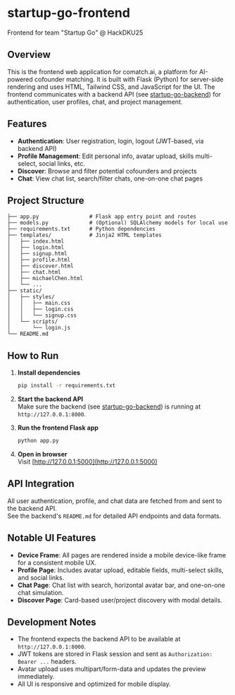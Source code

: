 # startup-go-frontend

Frontend for team "Startup Go" @ HackDKU25

## Overview

This is the frontend web application for comatch.ai, a platform for AI-powered cofounder matching. It is built with Flask (Python) for server-side rendering and uses HTML, Tailwind CSS, and JavaScript for the UI. The frontend communicates with a backend API (see [startup-go-backend](https://github.com/ToothlessOS/startup-go-backend)) for authentication, user profiles, chat, and project management.

## Features

- **Authentication**: User registration, login, logout (JWT-based, via backend API)
- **Profile Management**: Edit personal info, avatar upload, skills multi-select, social links, etc.
- **Discover**: Browse and filter potential cofounders and projects
- **Chat**: View chat list, search/filter chats, one-on-one chat pages

## Project Structure

```
├── app.py                # Flask app entry point and routes
├── models.py             # (Optional) SQLAlchemy models for local use
├── requirements.txt      # Python dependencies
├── templates/            # Jinja2 HTML templates
│   ├── index.html
│   ├── login.html
│   ├── signup.html
│   ├── profile.html
│   ├── discover.html
│   ├── chat.html
│   ├── michaelChen.html
│   └── ...
├── static/
│   ├── styles/
│   │   ├── main.css
│   │   ├── login.css
│   │   └── signup.css
│   └── scripts/
│       └── login.js
└── README.md
```

## How to Run

1. **Install dependencies**  
   ```bash
   pip install -r requirements.txt
   ```

2. **Start the backend API**  
   Make sure the backend (see [startup-go-backend](https://github.com/ToothlessOS/startup-go-backend)) is running at `http://127.0.0.1:8000`.

3. **Run the frontend Flask app**  
   ```bash
   python app.py
   ```

4. **Open in browser**  
   Visit [http://127.0.0.1:5000](http://127.0.0.1:5000)

## API Integration

All user authentication, profile, and chat data are fetched from and sent to the backend API.  
See the backend's `README.md` for detailed API endpoints and data formats.

## Notable UI Features

- **Device Frame**: All pages are rendered inside a mobile device-like frame for a consistent mobile UX.
- **Profile Page**: Includes avatar upload, editable fields, multi-select skills, and social links.
- **Chat Page**: Chat list with search, horizontal avatar bar, and one-on-one chat simulation.
- **Discover Page**: Card-based user/project discovery with modal details.

## Development Notes

- The frontend expects the backend API to be available at `http://127.0.0.1:8000`.
- JWT tokens are stored in Flask session and sent as `Authorization: Bearer ...` headers.
- Avatar upload uses multipart/form-data and updates the preview immediately.
- All UI is responsive and optimized for mobile display.
